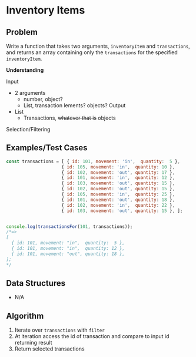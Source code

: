 # Inventory Items

## Problem

Write a function that takes two arguments, `inventoryItem` and `transactions`, and returns an array containing only the `transactions` for the specified `inventoryItem`.

__Understanding__

Input
- 2 arguments
  - number, object?
  - List, transaction lements? objects?
Output
- List
  - Transactions, ~~whatever that is~~ objects

Selection/Filtering

## Examples/Test Cases

```js
const transactions = [ { id: 101, movement: 'in',  quantity:  5 },
                     { id: 105, movement: 'in',  quantity: 10 },
                     { id: 102, movement: 'out', quantity: 17 },
                     { id: 101, movement: 'in',  quantity: 12 },
                     { id: 103, movement: 'out', quantity: 15 },
                     { id: 102, movement: 'out', quantity: 15 },
                     { id: 105, movement: 'in',  quantity: 25 },
                     { id: 101, movement: 'out', quantity: 18 },
                     { id: 102, movement: 'in',  quantity: 22 },
                     { id: 103, movement: 'out', quantity: 15 }, ];


console.log(transactionsFor(101, transactions));
/*=>
[
  { id: 101, movement: "in",  quantity:  5 },
  { id: 101, movement: "in",  quantity: 12 },
  { id: 101, movement: "out", quantity: 18 },
];
*/
```

## Data Structures

- N/A

## Algorithm

1. Iterate over `transactions` with `filter`
1.   At iteration access the id of transaction and compare to input id returning result
1. Return selected transactions

